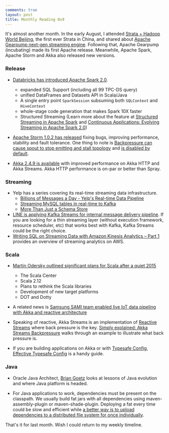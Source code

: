 ```yaml
---
comments: true
layout: post
title: Monthly Reading 0x9
---
```


It's almost another month. In the early August, I attended [Strata + Hadoop World Beijing](http://strata.oreilly.com.cn/hadoop-big-data-cn), the first ever Strata in China, and shared about [Apache Gearpump next-gen streaming engine](http://www.slideshare.net/manuzhang/apache-gearpump-nextgen-streaming-engine). Following that, Apache Gearpump (incubating) made its first Apache release. Meanwhile, Apache Spark, Apache Storm and Akka also released new versions.

### Release

* [Databricks has introduced Apache Spark 2.0](https://databricks.com/blog/2016/07/26/introducing-apache-spark-2-0.html).
  
  - expanded SQL Support (including all 99 TPC-DS query)
  - unified DataFrames and Datasets API in Scala/Java
  - A single entry point `SparkSession` subsuming both `SQLContext` and `HiveContext`
  - whole-stage code generation that makes Spark 10X faster
  - Structured Streaming (Learn more about the feature at [Structured Streaming in Apache Spark](https://databricks.com/blog/2016/07/28/structured-streaming-in-apache-spark.html) and [Continuous Applications: Evolving Streaming in Apache Spark 2.0](https://databricks.com/blog/2016/07/28/continuous-applications-evolving-streaming-in-apache-spark-2-0.html))

* [Apache Storm 1.0.2 has released](https://storm.apache.org/2016/08/10/storm102-released.html) fixing bugs, improving performance, stability and fault tolerance. One thing to note is [Backpressure can cause spout to stop emitting and stall topology](https://issues.apache.org/jira/browse/STORM-1949) and [is disabled by default](https://issues.apache.org/jira/browse/STORM-1956).

* [Akka 2.4.9 is available](http://akka.io/news/2016/08/19/akka-2.4.9-released.html) with improved performance on Akka HTTP and Akka Streams. Akka HTTP performance is on-par or better than Spray.

### Streaming 

* Yelp has a series covering its real-time streaming data infrastructure.
  - [Billions of Messages a Day - Yelp's Real-time Data Pipeline](http://engineeringblog.yelp.com/2016/07/billions-of-messages-a-day-yelps-real-time-data-pipeline.html)
  - [Streaming MySQL tables in real-time to Kafka](http://engineeringblog.yelp.com/2016/08/streaming-mysql-tables-in-real-time-to-kafka.html)
  - [More Than Just a Schema Store](http://engineeringblog.yelp.com/2016/08/more-than-just-a-schema-store.html)
* [LINE is applying Kafka Streams for internal message delivery pipeline](http://developers.linecorp.com/blog/?p=3960). If you are looking for a thin streaming layer (without execution framework, resource scheduler, etc) that works best with Kafka, Kafka Streams could be the right choice. 
* [Writing SQL on Streaming Data with Amazon Kinesis Analytics – Part 1](http://blogs.aws.amazon.com/bigdata/post/Tx2D4GLDJXPKHOY/Writing-SQL-on-Streaming-Data-with-Amazon-Kinesis-Analytics-Part-1) provides an overview of streaming analytics on AWS. 

### Scala

* [Martin Odersky outlined significant plans for Scala after a quiet 2015](https://www.lightbend.com/company/news/after-a-quiet-2015-martin-odersky-outlined-significant-plans-for-scala-at-scala-days-new-york)
  - The Scala Center
  - Scala 2.12
  - Plans to rethink the Scala libraries
  - Development of new target platforms
  - DOT and Dotty

* A related news is [Samsung SAMI team enabled live IoT data pipeling with Akka and reactive architecture](https://www.lightbend.com/company/news/after-a-quiet-2015-martin-odersky-outlined-significant-plans-for-scala-at-scala-days-new-york)

* Speaking of reactive, Akka Streams is an implementation of [Reactive Streams](http://www.reactive-streams.org/) where back pressure is the key. [Simply explained: Akka Streams Backpressure]( http://chariotsolutions.com/blog/post/simply-explained-akka-streams-backpressure/) walks through an example to illustrate what back pressure is.

* If you are building applications on Akka or with [Typesafe Config](https://github.com/typesafehub/config), [Effective Typesafe Config](http://www.janvsmachine.net/2016/07/effective-typesafe-config.html) is a handy guide.

### Java

* Oracle Java Architect, [Brian Goetz](https://www.infoq.com/presentations/lessons-java-evolution) looks at lessons of Java evolution and where Java platform is headed.

* For Java applications to work, dependencies must be present on the classpath. We usually build fat jars with all dependencies using maven-assembly-plugin or maven-shade-plugin. Deploying a fat every time could be slow and efficient while [a better way is to upload dependencies to a distributed file system for once individually](http://product.hubspot.com/blog/the-fault-in-our-jars-why-we-stopped-building-fat-jars). 

That's it for last month. Wish I could return to my weekly timeline.